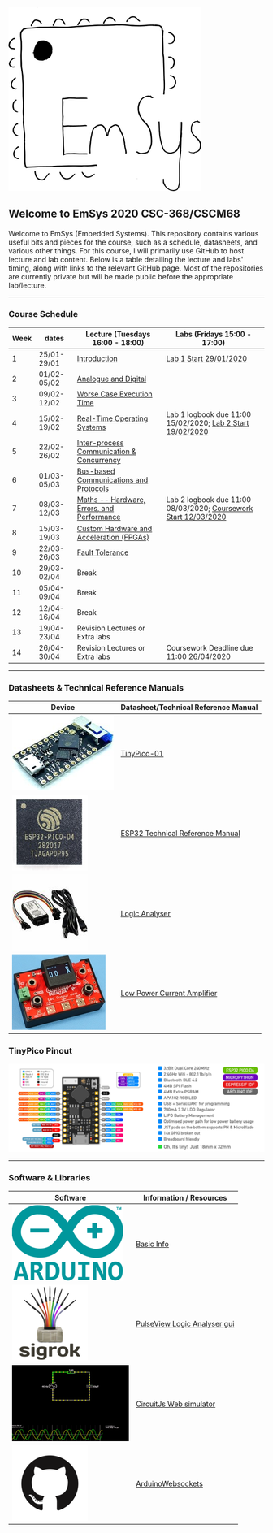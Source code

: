 ![](imgs/EmSysLogo.svg)
## Welcome to EmSys 2020 CSC-368/CSCM68
Welcome to EmSys (Embedded Systems). 
This repository contains various useful bits and pieces for the course, such as a schedule, datasheets, and various other things.
For this course, I will primarily use GitHub to host lecture and lab content. Below is a table detailing the lecture and labs' timing, along with links to the relevant GitHub page. Most of the repositories are currently private but will be made public before the appropriate lab/lecture. 

-----------------------------------------------------------------------------------
### Course Schedule
| Week  | dates       | Lecture (Tuesdays 16:00 - 18:00)                                                          | Labs (Fridays 15:00 - 17:00)                                                                                     | 
|-------|-------------|-------------------------------------------------------------------------------------------|------------------------------------------------------------------------------------------------------------------|
| 1     | 25/01-29/01 | [Introduction](https://github.com/STFleming/EmSys_Lecture1)                               | [Lab 1 Start 29/01/2020](https://github.com/STFleming/EmSys_Lab1)                                                |
| 2     | 01/02-05/02 | [Analogue and Digital](https://github.com/STFleming/EmSys_Lecture2)                       |                                                                                                                  |
| 3     | 09/02-12/02 | [Worse Case Execution Time](https://github.com/STFleming/EmSys_Lecture3)                  |                                                                                                                  |
| 4     | 15/02-19/02 | [Real-Time Operating Systems](https://github.com/STFleming/EmSys_Lecture4)                | Lab 1 logbook due 11:00 15/02/2020; [Lab 2 Start 19/02/2020](https://github.com/STFleming/EmSys_Lab2)            |
| 5     | 22/02-26/02 | [Inter-process Communication & Concurrency](https://github.com/STFleming/EmSys_Lecture5)  |                                                                                                                  |
| 6     | 01/03-05/03 | [Bus-based Communications and Protocols](https://github.com/STFleming/EmSys_Lecture6)     |                                                                                                                  |
| 7     | 08/03-12/03 | [Maths -- Hardware, Errors, and Performance](https://github.com/STFleming/EmSys_Lecture7) | Lab 2 logbook due 11:00 08/03/2020; [Coursework Start 12/03/2020](https://github.com/STFleming/EmSys_Coursework) |
| 8     | 15/03-19/03 | [Custom Hardware and Acceleration (FPGAs)](https://github.com/STFleming/EmSys_Lecture8)   |                                                                                                                  |
| 9     | 22/03-26/03 | [Fault Tolerance](https://github.com/STFleming/EmSys_Lecture9)                            |                                                                                                                  |
| 10    | 29/03-02/04 | Break                                                                                     |                                                                                                                  |
| 11    | 05/04-09/04 | Break                                                                                     |                                                                                                                  |
| 12    | 12/04-16/04 | Break                                                                                     |                                                                                                                  |
| 13    | 19/04-23/04 | Revision Lectures or Extra labs                                                           |                                                                                                                  |
| 14    | 26/04-30/04 | Revision Lectures or Extra labs                                                           | Coursework Deadline due 11:00 26/04/2020                                                                         |


-----------------------------------------------------------------------------------
### Datasheets & Technical Reference Manuals
| Device                       | Datasheet/Technical Reference Manual                                                                                                               |
|------------------------------|----------------------------------------------------------------------------------------------------------------------------------------------------|
| ![](imgs/tp_small.jpg)       | [TinyPico-01]()                                                                                                                                    |
| ![](imgs/esp32_small.jpg)    | [ESP32 Technical Reference Manual](https://www.espressif.com/sites/default/files/documentation/esp32_technical_reference_manual_en.pdf)            |
| ![](imgs/logic_analyser_small.jpg) | [Logic Analyser](https://cdn.shopify.com/s/files/1/1509/1638/files/Logic_Analyzer_Datasheet_e6569a64-4910-4661-9ef3-f431019ab753.pdf?v=1610445451) |
| ![](imgs/currentRanger_small.jpg) | [Low Power Current Amplifier](https://lowpowerlab.com/guide/currentranger/specs-architecture/) |

### TinyPico Pinout
![](imgs/tinypico-specs-v2.jpg)

-----------------------------------------------------------------------------------

### Software & Libraries
|  Software   |   Information / Resources  |
|-------------|----------------------------|
| ![](imgs/arduino_small.png) | [Basic Info](https://www.arduino.cc/en/Tutorial/BuiltInExamples) |
| ![](imgs/sigrok_small.png) | [PulseView Logic Analyser gui](https://sigrok.org/wiki/PulseView) |
| ![](imgs/circuitjs_small.gif)    | [CircuitJs Web simulator](https://www.falstad.com/circuit/circuitjs.html) |
| ![](imgs/github_small.png)    |  [ArduinoWebsockets](https://github.com/gilmaimon/ArduinoWebsockets) |
